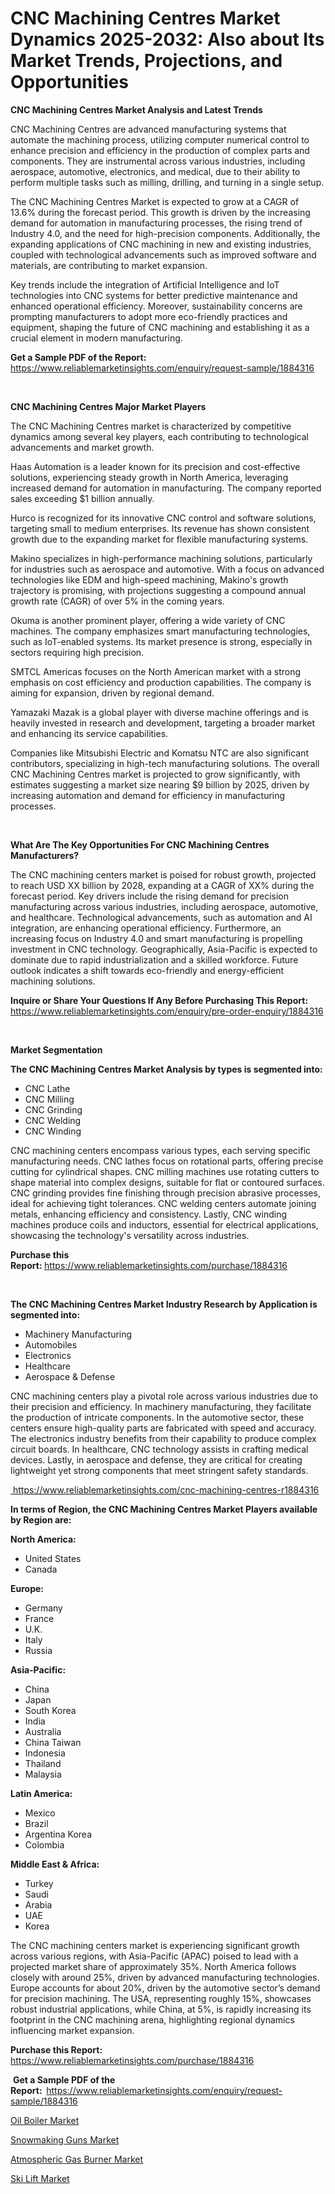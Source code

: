 <p><h1>CNC Machining Centres Market Dynamics 2025-2032: Also about Its Market Trends, Projections, and Opportunities</h1></p><p><strong>CNC Machining Centres Market Analysis and Latest Trends</strong></p>
<p><p>CNC Machining Centres are advanced manufacturing systems that automate the machining process, utilizing computer numerical control to enhance precision and efficiency in the production of complex parts and components. They are instrumental across various industries, including aerospace, automotive, electronics, and medical, due to their ability to perform multiple tasks such as milling, drilling, and turning in a single setup.</p><p>The CNC Machining Centres Market is expected to grow at a CAGR of 13.6% during the forecast period. This growth is driven by the increasing demand for automation in manufacturing processes, the rising trend of Industry 4.0, and the need for high-precision components. Additionally, the expanding applications of CNC machining in new and existing industries, coupled with technological advancements such as improved software and materials, are contributing to market expansion. </p><p>Key trends include the integration of Artificial Intelligence and IoT technologies into CNC systems for better predictive maintenance and enhanced operational efficiency. Moreover, sustainability concerns are prompting manufacturers to adopt more eco-friendly practices and equipment, shaping the future of CNC machining and establishing it as a crucial element in modern manufacturing.</p></p>
<p><strong>Get a Sample PDF of the Report:&nbsp;</strong> <a href="https://www.reliablemarketinsights.com/enquiry/request-sample/1884316?utm_campaign=2207&utm_medium=2&utm_source=Github&utm_content=ia&utm_term=10042025&utm_id=cnc-machining-centres">https://www.reliablemarketinsights.com/enquiry/request-sample/1884316</a></p>
<p>&nbsp;</p>
<p><strong>CNC Machining Centres Major Market Players</strong></p>
<p><p>The CNC Machining Centres market is characterized by competitive dynamics among several key players, each contributing to technological advancements and market growth. </p><p>Haas Automation is a leader known for its precision and cost-effective solutions, experiencing steady growth in North America, leveraging increased demand for automation in manufacturing. The company reported sales exceeding $1 billion annually.</p><p>Hurco is recognized for its innovative CNC control and software solutions, targeting small to medium enterprises. Its revenue has shown consistent growth due to the expanding market for flexible manufacturing systems. </p><p>Makino specializes in high-performance machining solutions, particularly for industries such as aerospace and automotive. With a focus on advanced technologies like EDM and high-speed machining, Makino's growth trajectory is promising, with projections suggesting a compound annual growth rate (CAGR) of over 5% in the coming years.</p><p>Okuma is another prominent player, offering a wide variety of CNC machines. The company emphasizes smart manufacturing technologies, such as IoT-enabled systems. Its market presence is strong, especially in sectors requiring high precision.</p><p>SMTCL Americas focuses on the North American market with a strong emphasis on cost efficiency and production capabilities. The company is aiming for expansion, driven by regional demand.</p><p>Yamazaki Mazak is a global player with diverse machine offerings and is heavily invested in research and development, targeting a broader market and enhancing its service capabilities.</p><p>Companies like Mitsubishi Electric and Komatsu NTC are also significant contributors, specializing in high-tech manufacturing solutions. The overall CNC Machining Centres market is projected to grow significantly, with estimates suggesting a market size nearing $9 billion by 2025, driven by increasing automation and demand for efficiency in manufacturing processes.</p></p>
<p>&nbsp;</p>
<p><strong>What Are The Key Opportunities For CNC Machining Centres Manufacturers?</strong></p>
<p><p>The CNC machining centers market is poised for robust growth, projected to reach USD XX billion by 2028, expanding at a CAGR of XX% during the forecast period. Key drivers include the rising demand for precision manufacturing across various industries, including aerospace, automotive, and healthcare. Technological advancements, such as automation and AI integration, are enhancing operational efficiency. Furthermore, an increasing focus on Industry 4.0 and smart manufacturing is propelling investment in CNC technology. Geographically, Asia-Pacific is expected to dominate due to rapid industrialization and a skilled workforce. Future outlook indicates a shift towards eco-friendly and energy-efficient machining solutions.</p></p>
<p><strong>Inquire or Share Your Questions If Any Before Purchasing This Report:</strong> <a href="https://www.reliablemarketinsights.com/enquiry/pre-order-enquiry/1884316?utm_campaign=2207&utm_medium=2&utm_source=Github&utm_content=ia&utm_term=10042025&utm_id=cnc-machining-centres">https://www.reliablemarketinsights.com/enquiry/pre-order-enquiry/1884316</a></p>
<p>&nbsp;</p>
<p><strong>Market Segmentation</strong></p>
<p><strong>The CNC Machining Centres Market Analysis by types is segmented into:</strong></p>
<p><ul><li>CNC Lathe</li><li>CNC Milling</li><li>CNC Grinding</li><li>CNC Welding</li><li>CNC Winding</li></ul></p>
<p><p>CNC machining centers encompass various types, each serving specific manufacturing needs. CNC lathes focus on rotational parts, offering precise cutting for cylindrical shapes. CNC milling machines use rotating cutters to shape material into complex designs, suitable for flat or contoured surfaces. CNC grinding provides fine finishing through precision abrasive processes, ideal for achieving tight tolerances. CNC welding centers automate joining metals, enhancing efficiency and consistency. Lastly, CNC winding machines produce coils and inductors, essential for electrical applications, showcasing the technology's versatility across industries.</p></p>
<p><strong>Purchase this Report:&nbsp;</strong><a href="https://www.reliablemarketinsights.com/purchase/1884316?utm_campaign=2207&utm_medium=2&utm_source=Github&utm_content=ia&utm_term=10042025&utm_id=cnc-machining-centres">https://www.reliablemarketinsights.com/purchase/1884316</a></p>
<p>&nbsp;</p>
<p><strong>The CNC Machining Centres Market Industry Research by Application is segmented into:</strong></p>
<p><ul><li>Machinery Manufacturing</li><li>Automobiles</li><li>Electronics</li><li>Healthcare</li><li>Aerospace & Defense</li></ul></p>
<p><p>CNC machining centers play a pivotal role across various industries due to their precision and efficiency. In machinery manufacturing, they facilitate the production of intricate components. In the automotive sector, these centers ensure high-quality parts are fabricated with speed and accuracy. The electronics industry benefits from their capability to produce complex circuit boards. In healthcare, CNC technology assists in crafting medical devices. Lastly, in aerospace and defense, they are critical for creating lightweight yet strong components that meet stringent safety standards.</p></p>
<p><a href="https://www.reliablemarketinsights.com/cnc-machining-centres-r1884316?utm_campaign=2207&utm_medium=2&utm_source=Github&utm_content=ia&utm_term=10042025&utm_id=cnc-machining-centres">&nbsp;https://www.reliablemarketinsights.com/cnc-machining-centres-r1884316</a></p>
<p><strong>In terms of Region, the CNC Machining Centres Market Players available by Region are:</strong></p>
<p>
    <p> <strong> North America: </strong>
        <ul>
            <li>United States</li>
            <li>Canada</li>
        </ul>
        </p> 
    <p> <strong> Europe: </strong>
        <ul>
            <li>Germany</li>
            <li>France</li>
            <li>U.K.</li>
            <li>Italy</li>
            <li>Russia</li>
        </ul>
        </p> 
    <p> <strong> Asia-Pacific: </strong>
        <ul>
            <li>China</li>
            <li>Japan</li>
            <li>South Korea</li>
            <li>India</li>
            <li>Australia</li>
            <li>China Taiwan</li>
            <li>Indonesia</li>
            <li>Thailand</li>
            <li>Malaysia</li>
        </ul>
        </p> 
    <p> <strong> Latin America: </strong>
        <ul>
            <li>Mexico</li>
            <li>Brazil</li>
            <li>Argentina Korea</li>
            <li>Colombia</li>
        </ul>
        </p> 
    <p> <strong> Middle East & Africa: </strong>
        <ul>
            <li>Turkey</li>
            <li>Saudi</li>
            <li>Arabia</li>
            <li>UAE</li>
            <li>Korea</li>
        </ul>
    </p>
    </p>
<p><p>The CNC machining centers market is experiencing significant growth across various regions, with Asia-Pacific (APAC) poised to lead with a projected market share of approximately 35%. North America follows closely with around 25%, driven by advanced manufacturing technologies. Europe accounts for about 20%, driven by the automotive sector’s demand for precision machining. The USA, representing roughly 15%, showcases robust industrial applications, while China, at 5%, is rapidly increasing its footprint in the CNC machining arena, highlighting regional dynamics influencing market expansion.</p></p>
<p><strong>Purchase this Report: </strong><a href="https://www.reliablemarketinsights.com/purchase/1884316?utm_campaign=2207&utm_medium=2&utm_source=Github&utm_content=ia&utm_term=10042025&utm_id=cnc-machining-centres">https://www.reliablemarketinsights.com/purchase/1884316</a></p>
<p>&nbsp;<strong>Get a Sample PDF of the Report:&nbsp;&nbsp;</strong><a href="https://www.reliablemarketinsights.com/enquiry/request-sample/1884316?utm_campaign=2207&utm_medium=2&utm_source=Github&utm_content=ia&utm_term=10042025&utm_id=cnc-machining-centres">https://www.reliablemarketinsights.com/enquiry/request-sample/1884316</a></p>
<p><strong></strong></p>
<p><p><a href="https://github.com/elizabethdagraca/Market-Research-Report-List-5/blob/main/oil-boiler-market.md?utm_campaign=2207&utm_medium=2&utm_source=Github&utm_content=ia&utm_term=10042025&utm_id=cnc-machining-centres">Oil Boiler Market</a></p><p><a href="https://github.com/careymartta6/Market-Research-Report-List-1/blob/main/snowmaking-guns-market.md?utm_campaign=2207&utm_medium=2&utm_source=Github&utm_content=ia&utm_term=10042025&utm_id=cnc-machining-centres">Snowmaking Guns Market</a></p><p><a href="https://github.com/baraohinze3x/Market-Research-Report-List-1/blob/main/atmospheric-gas-burner-market.md?utm_campaign=2207&utm_medium=2&utm_source=Github&utm_content=ia&utm_term=10042025&utm_id=cnc-machining-centres">Atmospheric Gas Burner Market</a></p><p><a href="https://github.com/casalalimo40/Market-Research-Report-List-1/blob/main/ski-lift-market.md?utm_campaign=2207&utm_medium=2&utm_source=Github&utm_content=ia&utm_term=10042025&utm_id=cnc-machining-centres">Ski Lift Market</a></p></p>